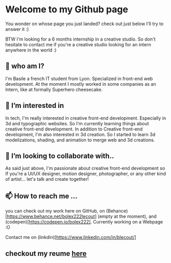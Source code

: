 # Welcome to my Github page
 You wonder on whose page you just landed?
 check out just below I'll try to answer it :)
 
 BTW I'm looking for a 6 months internship in a creative studio. So don't hesitate to contact me if you're a creative studio looking for an intern anywhere in the world :)
 
## 👋 who am I?
I'm Basile a french IT student from Lyon. Specialized in front-end web development.
At the moment I mostly worked in some companies as an Intern, like at formally Superhero cheesecake.

## 👀 I’m interested in

In tech, I'm really interested in creative front-end development. Especially in 3d and typographic websites.
So I'm currently learning things about creative front-end development. 
In addition to Creative front-end development, I'm also interested in 3d creation. So I started to learn 3d modelizations, shading, and animation to merge web and 3d creations.

## 💞️ I’m looking to collaborate with..
As said just above, I'm passionate about creative front-end development so If you're a UI/UX designer, motion designer, photographer, or any other kind of artist... let's talk and create together!

## 📫 How to reach me ...
you can check out my work here on GitHub, on (Behance)[https://www.behance.net/bolex222lecout] (empty at the moment), and (codepen)[https://codepen.io/bolex222].
Currently working on a Webpage :O

Contact me on (linkdin)[https://www.linkedin.com/in/blecout/]

## checkout my reume [here](bolex222.github.io/creative_resume/)
